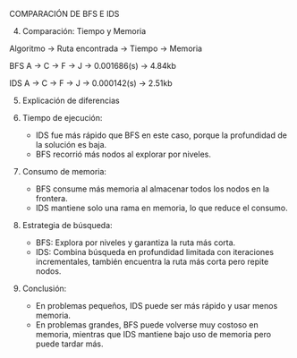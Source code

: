 COMPARACIÓN DE BFS E IDS

4. Comparación: Tiempo y Memoria

 Algoritmo →  Ruta encontrada     →    Tiempo →  Memoria
 
 
 BFS        A → C → F → J       →       0.001686(s)   →     4.84kb   
 
 
 
 IDS        A → C → F → J     →         0.000142(s)   →     2.51kb       

5. Explicación de diferencias
1. Tiempo de ejecución:
   - IDS fue más rápido que BFS en este caso, porque la profundidad de la solución es baja.
   - BFS recorrió más nodos al explorar por niveles.

2. Consumo de memoria:
   - BFS consume más memoria al almacenar todos los nodos en la frontera.
   - IDS mantiene solo una rama en memoria, lo que reduce el consumo.

3. Estrategia de búsqueda:
   - BFS: Explora por niveles y garantiza la ruta más corta.
   - IDS: Combina búsqueda en profundidad limitada con iteraciones incrementales, también encuentra la ruta más corta pero repite nodos.

4. Conclusión:
   - En problemas pequeños, IDS puede ser más rápido y usar menos memoria.
   - En problemas grandes, BFS puede volverse muy costoso en memoria, mientras que IDS mantiene bajo uso de memoria pero puede tardar más.
